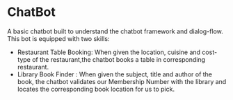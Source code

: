 ChatBot
===
A basic chatbot built to understand the chatbot framework and dialog-flow.
This bot is equipped with two skills:
* Restaurant Table Booking: When given the location, cuisine and cost-type of the restaurant,the chatbot books a table in corresponding restaurant.
* Library Book Finder : When given the subject, title and author of the book, the chatbot validates our Membership Number with the library and locates the corresponding book location for us to pick.
